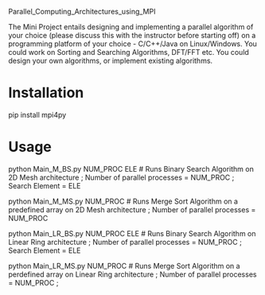 Parallel_Computing_Architectures_using_MPI

The Mini Project entails designing and implementing a parallel algorithm of your choice (please discuss this with the instructor before starting off) on a programming platform of your choice - C/C++/Java on Linux/Windows. 
You could work on Sorting and Searching Algorithms, DFT/FFT etc. You could design your own algorithms, or implement existing algorithms.

# Installation

pip install mpi4py

# Usage

python Main_M_BS.py NUM_PROC ELE   # Runs Binary Search Algorithm on 2D Mesh architecture ; Number of parallel processes = NUM_PROC ; Search Element = ELE

python Main_M_MS.py NUM_PROC   # Runs Merge Sort Algorithm on a predefined array on 2D Mesh architecture ; Number of parallel processes = NUM_PROC

python Main_LR_BS.py NUM_PROC ELE   # Runs Binary Search Algorithm on Linear Ring architecture ; Number of parallel processes = NUM_PROC ; Search Element = ELE

python Main_LR_MS.py NUM_PROC   # Runs Merge Sort Algorithm on a perdefined array on Linear Ring architecture ; Number of parallel processes = NUM_PROC ; 
